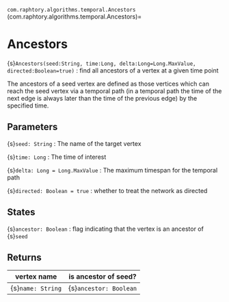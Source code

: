 `com.raphtory.algorithms.temporal.Ancestors`
(com.raphtory.algorithms.temporal.Ancestors)=
# Ancestors

{s}`Ancestors(seed:String, time:Long, delta:Long=Long.MaxValue, directed:Boolean=true)`
 : find all ancestors of a vertex at a given time point

The ancestors of a seed vertex are defined as those vertices which can reach the seed vertex via a temporal
path (in a temporal path the time of the next edge is always later than the time of the previous edge) by the
specified time.

## Parameters

 {s}`seed: String`
   : The name of the target vertex

 {s}`time: Long`
   : The time of interest

 {s}`delta: Long = Long.MaxValue`
   : The maximum timespan for the temporal path

 {s}`directed: Boolean = true`
   : whether to treat the network as directed

## States

 {s}`ancestor: Boolean`
   : flag indicating that the vertex is an ancestor of {s}`seed`

## Returns

 | vertex name       | is ancestor of seed?   |
 | ----------------- | ---------------------- |
 | {s}`name: String` | {s}`ancestor: Boolean` |